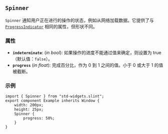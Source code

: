 <!-- Copyright © SixtyFPS GmbH <info@slint.dev> ; SPDX-License-Identifier: MIT -->

## `Spinner`

`Spinner` 通知用户正在进行的操作的状态，例如从网络加载数据。它提供了与 [`ProgressIndicator`](./progressindicator.md) 相同的属性，但形状不同。

### 属性

-   **`indeterminate`**: (_in_ _bool_): 如果操作的进度不能通过值来确定，则设置为 true（默认值：`false`）。
-   **`progress`** (_in_ _float_): 完成百分比，作为 0 到 1 之间的值。小于 0 或大于 1 的值被截断。

### 示例

```slint
import { Spinner } from "std-widgets.slint";
export component Example inherits Window {
    width: 200px;
    height: 25px;
    Spinner {
        progress: 50%;
    }
}
```
